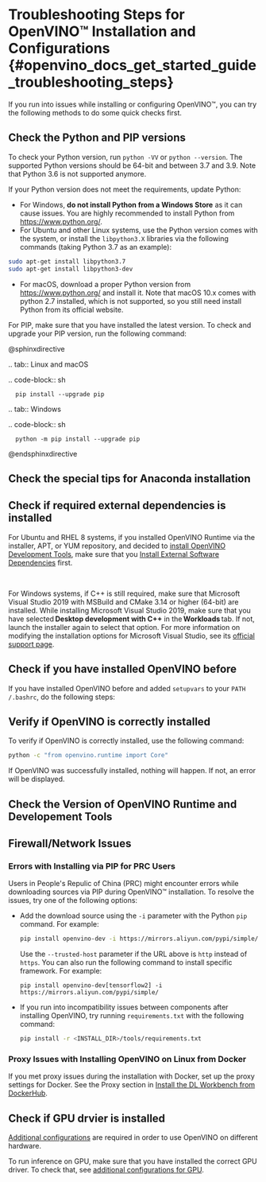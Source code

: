 # Troubleshooting Steps for OpenVINO™ Installation and Configurations {#openvino_docs_get_started_guide_troubleshooting_steps}

If you run into issues while installing or configuring OpenVINO™, you can try the following methods to do some quick checks first. 

## Check the Python and PIP versions

To check your Python version, run `python -VV` or `python --version`. The supported Python versions should be 64-bit and between 3.7 and 3.9. Note that Python 3.6 is not supported anymore.

If your Python version does not meet the requirements, update Python:

* For Windows, **do not install Python from a Windows Store** as it can cause issues. You are highly recommended to install Python from <https://www.python.org/>.
* For Ubuntu and other Linux systems, use the Python version comes with the system, or install the `libpython3.X` libraries via the following commands (taking Python 3.7 as an example):
```sh
sudo apt-get install libpython3.7
sudo apt-get install libpython3-dev
```
* For macOS, download a proper Python version from <https://www.python.org/> and install it. Note that macOS 10.x comes with python 2.7 installed, which is not supported, so you still need install Python from its official website.

For PIP, make sure that you have installed the latest version. To check and upgrade your PIP version, run the following command:

@sphinxdirective

.. tab:: Linux and macOS

   .. code-block:: sh
   
      pip install --upgrade pip
   
.. tab:: Windows

   .. code-block:: sh
   
      python -m pip install --upgrade pip


@endsphinxdirective


## Check the special tips for Anaconda installation

<!--missing part-->


## Check if required external dependencies is installed

For Ubuntu and RHEL 8 systems, if you installed OpenVINO Runtime via the installer, APT, or YUM repository, and decided to [install OpenVINO Development Tools](installing-model-dev-tools.md), make sure that you <a href="openvino_docs_install_guides_installing_openvino_linux.html#install-external-dependencies">Install External Software Dependencies</a> first. 

 <!--if you installed OpenVINO via PyPI, is it necessary to get system libraries or install dependencies? and how? Does the [install OpenVINO Development Tools](installing-model-dev-tools.md) page have enough information?-->

For Windows systems, if C++ is still required, make sure that Microsoft Visual Studio 2019 with MSBuild and CMake 3.14 or higher (64-bit) are installed. While installing Microsoft Visual Studio 2019, make sure that you have selected **Desktop development with C++** in the **Workloads** tab. If not, launch the installer again to select that option. For more information on modifying the installation options for Microsoft Visual Studio, see its [official support page](https://docs.microsoft.com/en-us/visualstudio/install/modify-visual-studio?view=vs-2022).

## Check if you have installed OpenVINO before 

If you have installed OpenVINO before and added `setupvars` to your `PATH /.bashrc`, do the following steps:

<!--missing part-->


## Verify if OpenVINO is correctly installed

To verify if OpenVINO is correctly installed, use the following command:
```sh
python -c "from openvino.runtime import Core"
```

If OpenVINO was successfully installed, nothing will happen. If not, an error will be displayed. 

## Check the Version of OpenVINO Runtime and Developement Tools

<!--missing part
Which commands/steps are needed to show the version?
And what should the user do if the version is different?
And is this for both 21.4 and 22.x?
-->

## Firewall/Network Issues

<!--the following content is taken from troubleshooting.md. Please check if this is what you mean.-->

### Errors with Installing via PIP for PRC Users

Users in People's Repulic of China (PRC) might encounter errors while downloading sources via PIP during OpenVINO™ installation. To resolve the issues, try one of the following options:
   
* Add the download source using the ``-i`` parameter with the Python ``pip`` command. For example: 

   ``` sh
   pip install openvino-dev -i https://mirrors.aliyun.com/pypi/simple/
   ```
   Use the ``--trusted-host`` parameter if the URL above is ``http`` instead of ``https``.
   You can also run the following command to install specific framework. For example:
   
   ```
   pip install openvino-dev[tensorflow2] -i https://mirrors.aliyun.com/pypi/simple/
   ```
   
* If you run into incompatibility issues between components after installing OpenVINO, try running ``requirements.txt`` with the following command:

   ``` sh
   pip install -r <INSTALL_DIR>/tools/requirements.txt
   ```

### Proxy Issues with Installing OpenVINO on Linux from Docker

If you met proxy issues during the installation with Docker, set up the proxy settings for Docker. See the Proxy section in [Install the DL Workbench from DockerHub](https://docs.openvino.ai/latest/workbench_docs_Workbench_DG_Prerequisites.html#set-proxy).


## Check if GPU drvier is installed

[Additional configurations](configurations-header.md) are required in order to use OpenVINO on different hardware.

To run inference on GPU, make sure that you have installed the correct GPU driver. To check that, see [additional configurations for GPU](configurations-for-intel-gpu.md).